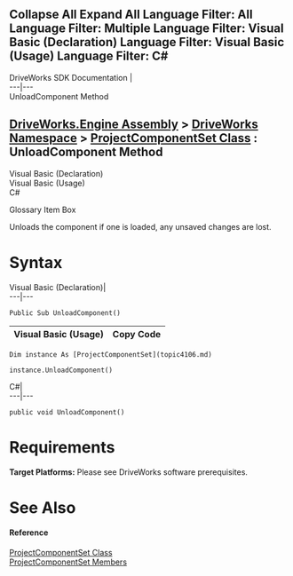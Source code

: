        

 Collapse All Expand All  Language Filter: All  Language Filter: Multiple  Language Filter: Visual Basic (Declaration) Language Filter: Visual Basic (Usage) Language Filter: C#  
---  
DriveWorks SDK Documentation  |   
---|---  
UnloadComponent Method   
  
[DriveWorks.Engine Assembly](topic2156.md) > [DriveWorks Namespace](topic2159.md) > [ProjectComponentSet Class](topic4106.md) : UnloadComponent Method  
---  
  
Visual Basic (Declaration)    
Visual Basic (Usage)    
C# 

Glossary Item Box

Unloads the component if one is loaded, any unsaved changes are lost. 

# Syntax

Visual Basic (Declaration)|   
---|---  
      
    
    Public Sub UnloadComponent()   
  
Visual Basic (Usage)| Copy Code  
---|---  
      
    
    Dim instance As [ProjectComponentSet](topic4106.md)
     
    instance.UnloadComponent()  
  
C#|   
---|---  
      
    
    public void UnloadComponent()  
  
# Requirements

**Target Platforms:** Please see DriveWorks software prerequisites.

# See Also

#### Reference

[ProjectComponentSet Class](topic4106.md)   
[ProjectComponentSet Members](topic4107.md)


